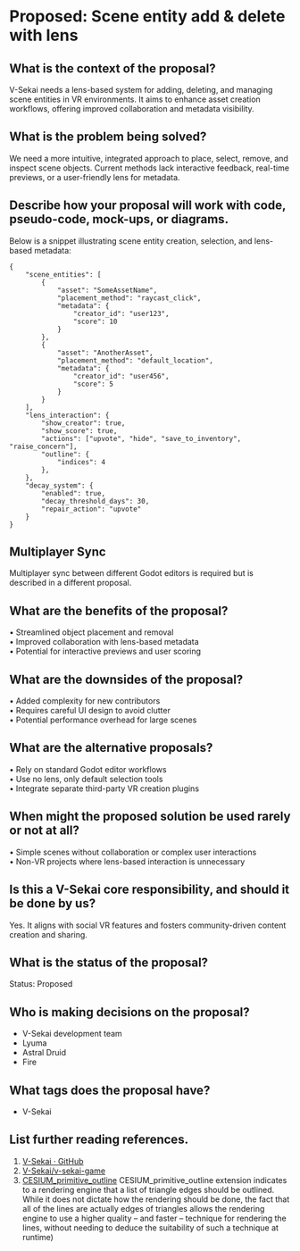 # Proposed: Scene entity add & delete with lens

## What is the context of the proposal?

V-Sekai needs a lens-based system for adding, deleting, and managing scene entities in VR environments. It aims to enhance asset creation workflows, offering improved collaboration and metadata visibility.

## What is the problem being solved?

We need a more intuitive, integrated approach to place, select, remove, and inspect scene objects. Current methods lack interactive feedback, real-time previews, or a user-friendly lens for metadata.

## Describe how your proposal will work with code, pseudo-code, mock-ups, or diagrams.

Below is a snippet illustrating scene entity creation, selection, and lens-based metadata:

```
{
    "scene_entities": [
        {
            "asset": "SomeAssetName",
            "placement_method": "raycast_click",
            "metadata": {
                "creator_id": "user123",
                "score": 10
            }
        },
        {
            "asset": "AnotherAsset",
            "placement_method": "default_location",
            "metadata": {
                "creator_id": "user456",
                "score": 5
            }
        }
    ],
    "lens_interaction": {
        "show_creator": true,
        "show_score": true,
        "actions": ["upvote", "hide", "save_to_inventory", "raise_concern"],
        "outline": {
            "indices": 4
        },
    },
    "decay_system": {
        "enabled": true,
        "decay_threshold_days": 30,
        "repair_action": "upvote"
    }
}
```

## Multiplayer Sync

Multiplayer sync between different Godot editors is required but is described in a different proposal.

## What are the benefits of the proposal?

• Streamlined object placement and removal  
• Improved collaboration with lens-based metadata  
• Potential for interactive previews and user scoring

## What are the downsides of the proposal?

• Added complexity for new contributors  
• Requires careful UI design to avoid clutter  
• Potential performance overhead for large scenes

## What are the alternative proposals?

• Rely on standard Godot editor workflows  
• Use no lens, only default selection tools  
• Integrate separate third-party VR creation plugins

## When might the proposed solution be used rarely or not at all?

• Simple scenes without collaboration or complex user interactions  
• Non-VR projects where lens-based interaction is unnecessary

## Is this a V-Sekai core responsibility, and should it be done by us?

Yes. It aligns with social VR features and fosters community-driven content creation and sharing.

## What is the status of the proposal?

Status: Proposed

## Who is making decisions on the proposal?

- V-Sekai development team
- Lyuma
- Astral Druid
- Fire

## What tags does the proposal have?

- V-Sekai

## List further reading references.

1. [V-Sekai · GitHub](https://github.com/v-sekai)
2. [V-Sekai/v-sekai-game](https://github.com/v-sekai/v-sekai-game)
3. [CESIUM_primitive_outline](https://cesium.com/docs/cesium-primitive-outline) CESIUM_primitive_outline extension indicates to a rendering engine that a list of triangle edges should be outlined. While it does not dictate how the rendering should be done, the fact that all of the lines are actually edges of triangles allows the rendering engine to use a higher quality – and faster – technique for rendering the lines, without needing to deduce the suitability of such a technique at runtime)

